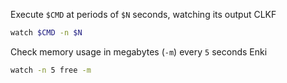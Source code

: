 Execute `$CMD` at periods of `$N` seconds, watching its output CLKF
```sh
watch $CMD -n $N
```
Check memory usage in megabytes (`-m`) every `5` seconds Enki
```sh
watch -n 5 free -m
```